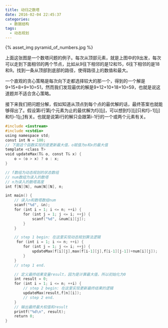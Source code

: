```yaml
---
title: 动归之数塔
date: 2016-02-04 22:45:37
categories:
  - 数据结构
tags:
  - 动态规划
---
```


{% asset_img pyramid_of_numbers.jpg  %}

上面这张图是一个数塔问题的例子。每次从顶部元素，就是上图中的9出发，每次可以走到下面相邻的两个节点，比如从9往下相邻的是12和15，6往下相邻的是18和9。找到一条从顶部到底部的路径，使得路径上的数值和最大。

一个直观的贪心策略是每次向下走都选择较大的那一个，得到的一个解是9+15+8+9+10=51，然而我们发现最优的解是9+12+10+18+10=59，也就是说这道题并不适合贪心策略。

接下来我们把问题分解，假如知道从顶点到每个点的最优解的话，最终答案也就能够得出了。假设第i行第j个元素为止的最优解为f[i][j]，可以想到f[i][j]只和f[i-1][j]和f[i-1][j-1](如果存在的话)有关。也就是说第i行的解只会跟第i-1行的一个或两个元素有关。

<!-- more -->

``` cpp
#include <iostream>
#include <cstdio>
using namespace std;
const int N = 100;
// 下面这个函数实现的是更新最大值，o赋值为o和x的最大值
template <class T>
void updateMax(T& o, const T& x) {
    o = (o > x) ? o : x;
}

// f数组为动态规划的状态数组
// num数组为读入的数塔
// n为读入的数塔高度
int f[N][N], num[N][N], n;

int main() {
    // 读入n和数塔数组num
    scanf("%d", &n);
    for (int i = 1; i <= n; ++i) {
        for (int j = 1; j <= i; ++j) {
            scanf("%d", &num[i][j]);
        }
    }

    // step 1 begin: 在这里实现动态规划算法逻辑
     for (int i = 1; i <= n; ++i) {
        for (int j = 1; j <= i; ++j) {
            updateMax(f[i][j],max(f[i-1][j],f[i-1][j-1])+num[i][j]);
        }
    }
    // step 1 end.

    // 定义最终结果变量result，因为是计算最大值，所以初始化为0
    int result = 0;
    for (int i = 1; i <= n; ++i) {
        // step 2 begin: 在这里实现更新最终结果的逻辑
        updateMax(result,f[n][i]);
        // step 2 end.
    }
    // 输出最终最大权值和result
    printf("%d\n", result);
    return 0;
}
```